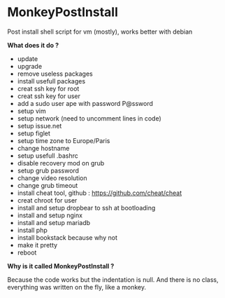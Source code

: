 # MonkeyPostInstall
Post install shell script for vm (mostly), works better with debian


**What does it do ?**

- update 
- upgrade
- remove useless packages
- install usefull packages
- creat ssh key for root
- creat ssh key for user
- add a sudo user ape with password P@ssword
- setup vim
- setup network (need to uncomment lines in code)
- setup issue.net
- setup figlet
- setup time zone to Europe/Paris
- change hostname
- setup usefull .bashrc
- disable recovery mod on grub
- setup grub password
- change video resolution
- change grub timeout
- install cheat tool, github : https://github.com/cheat/cheat
- creat chroot for user
- install and setup dropbear to ssh at bootloading
- install and setup nginx
- install and setup mariadb
- install php
- install bookstack because why not
- make it pretty
- reboot

**Why is it called MonkeyPostInstall ?**

Because the code works but the indentation is null. And there is no class, everything was written on the fly, like a monkey.
